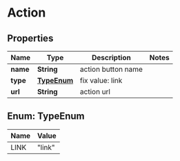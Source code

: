 

# Action

## Properties

Name | Type | Description | Notes
------------ | ------------- | ------------- | -------------
**name** | **String** | action button name | 
**type** | [**TypeEnum**](#TypeEnum) | fix value: link | 
**url** | **String** | action url | 



## Enum: TypeEnum

Name | Value
---- | -----
LINK | &quot;link&quot;



